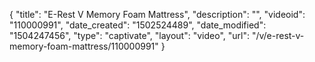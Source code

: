 {
    "title": "E-Rest V Memory Foam Mattress",
    "description": "",
    "videoid": "110000991",
    "date_created": "1502524489",
    "date_modified": "1504247456",
    "type": "captivate",
    "layout": "video",
    "url": "\/v\/e-rest-v-memory-foam-mattress\/110000991"
}